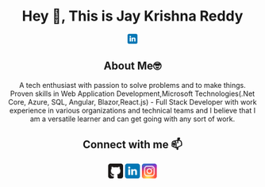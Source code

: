 <h1 align='center'>Hey 👋, This is Jay Krishna Reddy</h1>
<p align = 'center'> 
 <a href = https://www.linkedin.com/in/https://www.linkedin.com/in/jay-krishna-reddy/ target='blank'><img src=https://github.com/edent/SuperTinyIcons/blob/master/images/svg/linkedin.svg height='20' weight='20'></a>
<h2 align='center'>About Me🤓</h2>
<p align='center'>A tech enthusiast with passion to solve problems and to make things. Proven skills in Web Application Development,Microsoft Technologies(.Net Core, Azure, SQL, Angular, Blazor,React.js) - Full Stack Developer with work experience in various organizations and technical teams and I believe that I am  a versatile learner and can get going with any sort of work.</p><h2 align='center'>Connect with me  📫 </h2>
<p align = 'center'> 
 <a href = https://github.com/https://github.com/JayKrishnareddy target='blank'> <img src=https://github.com/edent/SuperTinyIcons/blob/master/images/svg/github.svg height='30' weight='30'/></a>
<a href = https://www.linkedin.com/in/https://www.linkedin.com/in/jay-krishna-reddy/ target='blank'> <img src=https://github.com/edent/SuperTinyIcons/blob/master/images/svg/linkedin.svg height='30' weight='30'/></a> 
<a href = https://www.instagram.com/jaykrishnareddy/ target='blank'> <img src=https://github.com/edent/SuperTinyIcons/blob/master/images/svg/instagram.svg height='30' weight='30'/></a>
